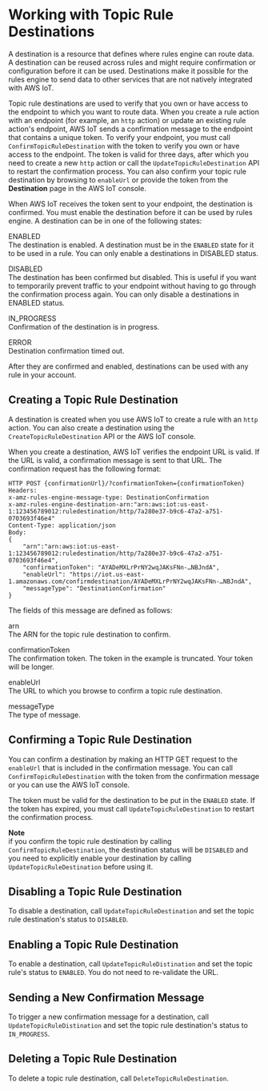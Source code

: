 # Working with Topic Rule Destinations<a name="rule-destination"></a>

A destination is a resource that defines where rules engine can route data\. A destination can be reused across rules and might require confirmation or configuration before it can be used\. Destinations make it possible for the rules engine to send data to other services that are not natively integrated with AWS IoT\.

Topic rule destinations are used to verify that you own or have access to the endpoint to which you want to route data\. When you create a rule action with an endpoint \(for example, an `http` action\) or update an existing rule action's endpoint, AWS IoT sends a confirmation message to the endpoint that contains a unique token\. To verify your endpoint, you must call `ConfirmTopicRuleDestination` with the token to verify you own or have access to the endpoint\. The token is valid for three days, after which you need to create a new `http` action or call the `UpdateTopicRuleDestination` API to restart the confirmation process\. You can also confirm your topic rule destination by browsing to `enableUrl` or provide the token from the **Destination** page in the AWS IoT console\.

When AWS IoT receives the token sent to your endpoint, the destination is confirmed\. You must enable the destination before it can be used by rules engine\. A destination can be in one of the following states:

ENABLED  
The destination is enabled\. A destination must be in the `ENABLED` state for it to be used in a rule\. You can only enable a destinations in DISABLED status\.

DISABLED  
The destination has been confirmed but disabled\. This is useful if you want to temporarily prevent traffic to your endpoint without having to go through the confirmation process again\. You can only disable a destinations in ENABLED status\.

IN\_PROGRESS  
Confirmation of the destination is in progress\.

ERROR  
Destination confirmation timed out\.

After they are confirmed and enabled, destinations can be used with any rule in your account\.

## Creating a Topic Rule Destination<a name="create-destination"></a>

A destination is created when you use AWS IoT to create a rule with an `http` action\. You can also create a destination using the `CreateTopicRuleDestination` API or the AWS IoT console\.

When you create a destination, AWS IoT verifies the endpoint URL is valid\. If the URL is valid, a confirmation message is sent to that URL\. The confirmation request has the following format:

```
HTTP POST {confirmationUrl}/?confirmationToken={confirmationToken}
Headers:
x-amz-rules-engine-message-type: DestinationConfirmation
x-amz-rules-engine-destination-arn:"arn:aws:iot:us-east-1:123456789012:ruledestination/http/7a280e37-b9c6-47a2-a751-0703693f46e4"
Content-Type: application/json
Body:
{
    "arn":"arn:aws:iot:us-east-1:123456789012:ruledestination/http/7a280e37-b9c6-47a2-a751-0703693f46e4",  
    "confirmationToken": "AYADeMXLrPrNY2wqJAKsFNn-…NBJndA",
    "enableUrl": "https://iot.us-east-1.amazonaws.com/confirmdestination/AYADeMXLrPrNY2wqJAKsFNn-…NBJndA",
    "messageType": "DestinationConfirmation"
}
```

The fields of this message are defined as follows:

arn  
The ARN for the topic rule destination to confirm\.

confirmationToken  
The confirmation token\. The token in the example is truncated\. Your token will be longer\.

enableUrl  
The URL to which you browse to confirm a topic rule destination\.

messageType  
The type of message\.

## Confirming a Topic Rule Destination<a name="confirm-destination"></a>

You can confirm a destination by making an HTTP GET request to the `enableUrl` that is included in the confirmation message\. You can call `ConfirmTopicRuleDestination` with the token from the confirmation message or you can use the AWS IoT console\.

The token must be valid for the destination to be put in the `ENABLED` state\. If the token has expired, you must call `UpdateTopicRuleDestination` to restart the confirmation process\.

**Note**  
 if you confirm the topic rule destination by calling `ConfirmTopicRuleDestination`, the destination status will be `DISABLED` and you need to explicitly enable your destination by calling `UpdateTopicRuleDestination` before using it\.

## Disabling a Topic Rule Destination<a name="disable-destination"></a>

To disable a destination, call `UpdateTopicRuleDestination` and set the topic rule destination's status to `DISABLED`\.

## Enabling a Topic Rule Destination<a name="enable-destination"></a>

To enable a destination, call `UpdateTopicRuleDistination` and set the topic rule's status to `ENABLED`\. You do not need to re\-validate the URL\.

## Sending a New Confirmation Message<a name="trigger-confirm"></a>

To trigger a new confirmation message for a destination, call `UpdateTopicRuleDistination` and set the topic rule destination's status to `IN_PROGRESS`\. 

## Deleting a Topic Rule Destination<a name="delete-destination"></a>

To delete a topic rule destination, call `DeleteTopicRuleDestination`\.